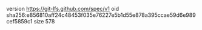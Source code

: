 version https://git-lfs.github.com/spec/v1
oid sha256:e856810aff24c48453f035e76227e5b1d55e878a395ccae59d6e989cef5859c1
size 578
